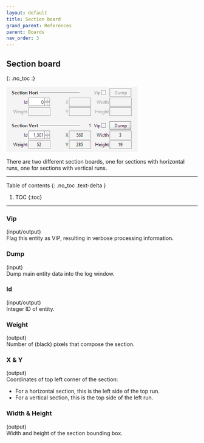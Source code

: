 ```yaml
---
layout: default
title: Section board
grand_parent: References
parent: Boards
nav_order: 3
---
```

## Section board
{: .no_toc :}

![](../assets/images/section_board.png)

There are two different section boards, one for sections with horizontal runs,
one for sections with vertical runs.

---
Table of contents
{: .no_toc .text-delta }

1. TOC
{:toc}
---

### Vip
(input/output)  
Flag this entity as VIP, resulting in verbose processing information.

### Dump
(input)  
Dump main entity data into the log window.

### Id
(input/output)  
Integer ID of entity.

### Weight
(output)  
Number of (black) pixels that compose the section.

### X & Y
(output)  
Coordinates of top left corner of the section:
* For a horizontal section, this is the left side of the top run.
* For a vertical section, this is the top side of the left run.

### Width & Height
(output)  
Width and height of the section bounding box.
